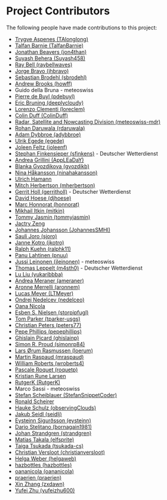 # Project Contributors

The following people have made contributions to this project:

<!--- Use your GitHub account or any other personal reference URL --->
<!--- If you wish to not use your real name, please use your github username --->
<!--- The list should be alphabetical by last name if possible, with github usernames at the bottom --->
<!--- See https://gist.github.com/djhoese/52220272ec73b12eb8f4a29709be110d for auto-generating parts of this list --->

- [Trygve Aspenes (TAlonglong)](https://github.com/TAlonglong)
- [Talfan Barnie (TalfanBarnie)](https://github.com/TalfanBarnie)
- [Jonathan Beavers (jon4than)](https://github.com/jon4than)
- [Suyash Behera (Suyash458)](https://github.com/Suyash458)
- [Ray Bell (raybellwaves)](https://github.com/raybellwaves)
- [Jorge Bravo (jhbravo)](https://github.com/jhbravo)
- [Sebastian Brodehl (sbrodehl)](https://github.com/sbrodehl)
- [Andrew Brooks (howff)](https://github.com/howff)
- Guido della Bruna - meteoswiss
- [Pierre de Buyl (pdebuyl)](https://github.com/pdebuyl)
- [Eric Bruning (deeplycloudy)](https://github.com/deeplycloudy)
- [Lorenzo Clementi (loreclem)](https://github.com/loreclem)
- [Colin Duff (ColinDuff)](https://github.com/ColinDuff)
- [Radar, Satellite and Nowcasting Division (meteoswiss-mdr)](https://github.com/meteoswiss-mdr)
- [Rohan Daruwala (rdaruwala)](https://github.com/rdaruwala)
- [Adam Dybbroe (adybbroe)](https://github.com/adybbroe)
- [Ulrik Egede (egede)](https://github.com/egede)
- [Joleen Feltz (joleenf)](https://github.com/joleenf)
- [Stephan Finkensieper (sfinkens)](https://github.com/sfinkens) - Deutscher Wetterdienst
- [Andrea Grillini (AppLEaDaY)](https://github.com/AppLEaDaY)
- [Blanka Gvozdikova (gvozdikb)](https://github.com/gvozdikb)
- [Nina Håkansson (ninahakansson)](https://github.com/ninahakansson)
- [Ulrich Hamann](https://github.com/)
- [Mitch Herbertson (mherbertson)](https://github.com/mherbertson)
- [Gerrit Holl (gerritholl)](https://github.com/gerritholl) - Deutscher Wetterdienst
- [David Hoese (djhoese)](https://github.com/djhoese)
- [Marc Honnorat (honnorat)](https://github.com/honnorat)
- [Mikhail Itkin (mitkin)](https://github.com/mitkin)
- [Tommy Jasmin (tommyjasmin)](https://github.com/tommyjasmin)
- [Jactry Zeng](https://github.com/jactry)
- [Johannes Johansson (JohannesSMHI)](https://github.com/JohannesSMHI)
- [Sauli Joro (sjoro)](https://github.com/sjoro)
- [Janne Kotro (jkotro)](https://github.com/jkotro)
- [Ralph Kuehn (ralphk11)](https://github.com/ralphk11)
- [Panu Lahtinen (pnuu)](https://github.com/pnuu)
- [Jussi Leinonen (jleinonen)](https://github.com/jleinonen) - meteoswiss
- [Thomas Leppelt (m4sth0)](https://github.com/m4sth0) - Deutscher Wetterdienst
- [Lu Liu (yukaribbba)](https://github.com/yukaribbba)
- [Andrea Meraner (ameraner)](https://github.com/ameraner)
- [Aronne Merrelli (aronnem)](https://github.com/aronnem)
- [Lucas Meyer (LTMeyer)](https://github.com/LTMeyer)
- [Ondrej Nedelcev (nedelceo)](https://github.com/nedelceo)
- [Oana Nicola](https://github.com/)
- [Esben S. Nielsen (storpipfugl)](https://github.com/storpipfugl)
- [Tom Parker (tparker-usgs)](https://github.com/tparker-usgs)
- [Christian Peters (peters77)](https://github.com/peters77)
- [Pepe Phillips (pepephillips)](https://github.com/pepephillips)
- [Ghislain Picard (ghislainp)](https://github.com/ghislainp)
- [Simon R. Proud (simonrp84)](https://github.com/simonrp84)
- [Lars Ørum Rasmussen (loerum)](https://github.com/loerum)
- [Martin Raspaud (mraspaud)](https://github.com/mraspaud)
- [William Roberts (wroberts4)](https://github.com/wroberts4)
- [Pascale Roquet (roquetp)](https://github.com/roquetp)
- [Kristian Rune Larsen](https://github.com/)
- [RutgerK (RutgerK)](https://github.com/RutgerK)
- Marco Sassi - meteoswiss
- [Stefan Scheiblauer (StefanSnippetCoder)](https://github.com/StefanSnippetCoder)
- [Ronald Scheirer](https://github.com/)
- [Hauke Schulz (observingClouds)](https://github.com/observingClouds)
- [Jakub Seidl (seidlj)](https://github.com/seidlj)
- [Eysteinn Sigurðsson (eysteinn)](https://github.com/eysteinn)
- [Dario Stelitano (bornagain1981)](https://github.com/bornagain1981)
- [Johan Strandgren (strandgren)](https://github.com/strandgren)
- [Matias Takala (elfsprite)](https://github.com/elfsprite)
- [Taiga Tsukada (tsukada-cs)](https://github.com/tsukada-cs)
- [Christian Versloot (christianversloot)](https://github.com/christianversloot)
- [Helga Weber (helgaweb)](https://github.com/helgaweb)
- [hazbottles (hazbottles)](https://github.com/hazbottles)
- [oananicola (oananicola)](https://github.com/oananicola)
- [praerien (praerien)](https://github.com/praerien)
- [Xin Zhang (zxdawn)](https://github.com/zxdawn)
- [Yufei Zhu (yufeizhu600)](https://github.com/yufeizhu600)
